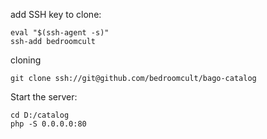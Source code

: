 add SSH key to clone:
```
eval "$(ssh-agent -s)"
ssh-add bedroomcult
```

cloning
```
git clone ssh://git@github.com/bedroomcult/bago-catalog
```

Start the server:
```
cd D:/catalog
php -S 0.0.0.0:80
```
